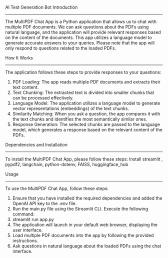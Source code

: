 AI Test Generation Bot
Introduction
________________________________________
The MultiPDF Chat App is a Python application that allows us to chat with multiple PDF documents. We can ask questions about the PDFs using natural language, and the application will provide relevant responses based on the content of the documents. This app utilizes a language model to generate accurate answers to your queries. Please note that the app will only respond to questions related to the loaded PDFs.

How It Works
________________________________________

 
The application follows these steps to provide responses to your questions:
1.	PDF Loading: The app reads multiple PDF documents and extracts their text content.
2.	Text Chunking: The extracted text is divided into smaller chunks that can be processed effectively.
3.	Language Model: The application utilizes a language model to generate vector representations (embeddings) of the text chunks.
4.	Similarity Matching: When you ask a question, the app compares it with the text chunks and identifies the most semantically similar ones.
5.	Response Generation: The selected chunks are passed to the language model, which generates a response based on the relevant content of the PDFs.

Dependencies and Installation
________________________________________
To install the MultiPDF Chat App, please follow these steps:
Install streamlit , pypdf2, langchain, python-dotenv, FAISS, huggingface_hub

Usage
________________________________________
To use the MultiPDF Chat App, follow these steps:
1.	Ensure that you have installed the required dependencies and added the OpenAI API key to the .env file.
2.	Run the main.py file using the Streamlit CLI. Execute the following command:
3.	streamlit run app.py
4.	The application will launch in your default web browser, displaying the user interface.
5.	Load multiple PDF documents into the app by following the provided instructions.
6.	Ask questions in natural language about the loaded PDFs using the chat interface.
